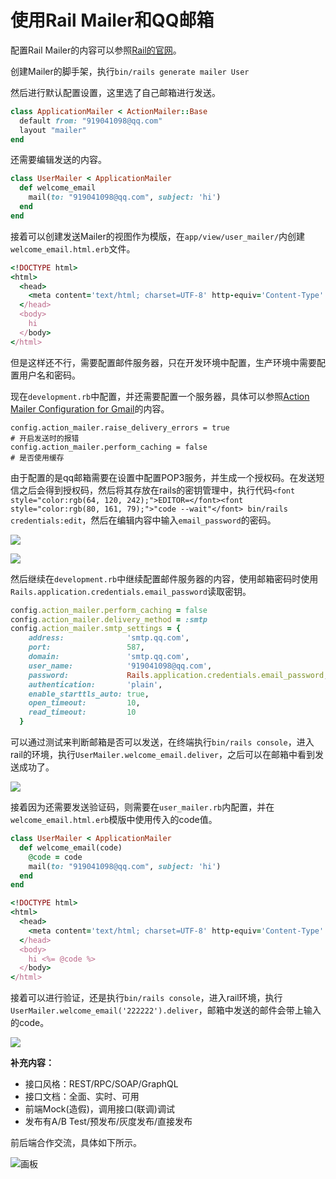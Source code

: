 # 使用Rail Mailer和QQ邮箱
配置Rail Mailer的内容可以参照[Rail的官网](https://guides.rubyonrails.org/action_mailer_basics.html#what-is-action-mailer-questionmark)。

创建Mailer的脚手架，执行`bin/rails generate mailer User`

然后进行默认配置设置，这里选了自己邮箱进行发送。

```ruby
class ApplicationMailer < ActionMailer::Base
  default from: "919041098@qq.com"
  layout "mailer"
end

```

还需要编辑发送的内容。

```ruby
class UserMailer < ApplicationMailer
  def welcome_email
    mail(to: "919041098@qq.com", subject: 'hi')
  end
end
```

接着可以创建发送Mailer的视图作为模版，在`app/view/user_mailer/`内创建`welcome_email.html.erb`文件。

```ruby
<!DOCTYPE html>
<html>
  <head>
    <meta content='text/html; charset=UTF-8' http-equiv='Content-Type' />
  </head>
  <body>
    hi
  </body>
</html>
```

但是这样还不行，需要配置邮件服务器，只在开发环境中配置，生产环境中需要配置用户名和密码。

现在`development.rb`中配置，并还需要配置一个服务器，具体可以参照[Action Mailer Configuration for Gmail](https://guides.rubyonrails.org/action_mailer_basics.html)的内容。

```tsx
config.action_mailer.raise_delivery_errors = true
# 开启发送时的报错
config.action_mailer.perform_caching = false
# 是否使用缓存  
```

由于配置的是qq邮箱需要在设置中配置POP3服务，并生成一个授权码。在发送短信之后会得到授权码，然后将其存放在rails的密钥管理中，执行代码`<font style="color:rgb(64, 120, 242);">EDITOR=</font><font style="color:rgb(80, 161, 79);">"code --wait"</font> bin/rails credentials:edit`，然后在编辑内容中输入`email_password`的密码。

![](https://cdn.nlark.com/yuque/0/2022/png/2749296/1661327917529-64ee7476-f8c4-47b1-864a-9d6eac7de834.png)

![](https://cdn.nlark.com/yuque/0/2022/png/2749296/1661328597492-e7038ab9-fc26-421c-a25f-1c374fbc3e3a.png)

然后继续在`development.rb`中继续配置邮件服务器的内容，使用邮箱密码时使用`Rails.application.credentials.email_password`读取密钥。

```ruby
config.action_mailer.perform_caching = false
config.action_mailer.delivery_method = :smtp
config.action_mailer.smtp_settings = {
    address:              'smtp.qq.com',
    port:                 587,
    domain:               'smtp.qq.com',
    user_name:            '919041098@qq.com',
    password:             Rails.application.credentials.email_password,
    authentication:       'plain',
    enable_starttls_auto: true,
    open_timeout:         10,
    read_timeout:         10
  }
```

可以通过测试来判断邮箱是否可以发送，在终端执行`bin/rails console`，进入rail的环境，执行`UserMailer.welcome_email.deliver`，之后可以在邮箱中看到发送成功了。

![](https://cdn.nlark.com/yuque/0/2022/png/2749296/1661329269910-b12a2f13-64db-42c6-a15a-1cbb8119689f.png)

接着因为还需要发送验证码，则需要在`user_mailer.rb`内配置，并在`welcome_email.html.erb`模版中使用传入的code值。

```ruby
class UserMailer < ApplicationMailer
  def welcome_email(code)
    @code = code
    mail(to: "919041098@qq.com", subject: 'hi')
  end
end
```

```ruby
<!DOCTYPE html>
<html>
  <head>
    <meta content='text/html; charset=UTF-8' http-equiv='Content-Type' />
  </head>
  <body>
    hi <%= @code %>
  </body>
</html>
```

接着可以进行验证，还是执行`bin/rails console`，进入rail环境，执行`UserMailer.welcome_email('222222').deliver`，邮箱中发送的邮件会带上输入的code。

![](https://cdn.nlark.com/yuque/0/2022/png/2749296/1661329840809-7c9aa872-7991-49b1-aa8b-a5fa6c0ec75b.png)

**补充内容：**

+ 接口风格：REST/RPC/SOAP/GraphQL
+ 接口文档：全面、实时、可用
+ 前端Mock(造假)，调用接口(联调)调试
+ 发布有A/B Test/预发布/灰度发布/直接发布

前后端合作交流，具体如下所示。

![画板](https://cdn.nlark.com/yuque/0/2022/jpeg/2749296/1661331997159-dd83746b-cfd6-46e1-8d8d-15dbf49ed770.jpeg)

